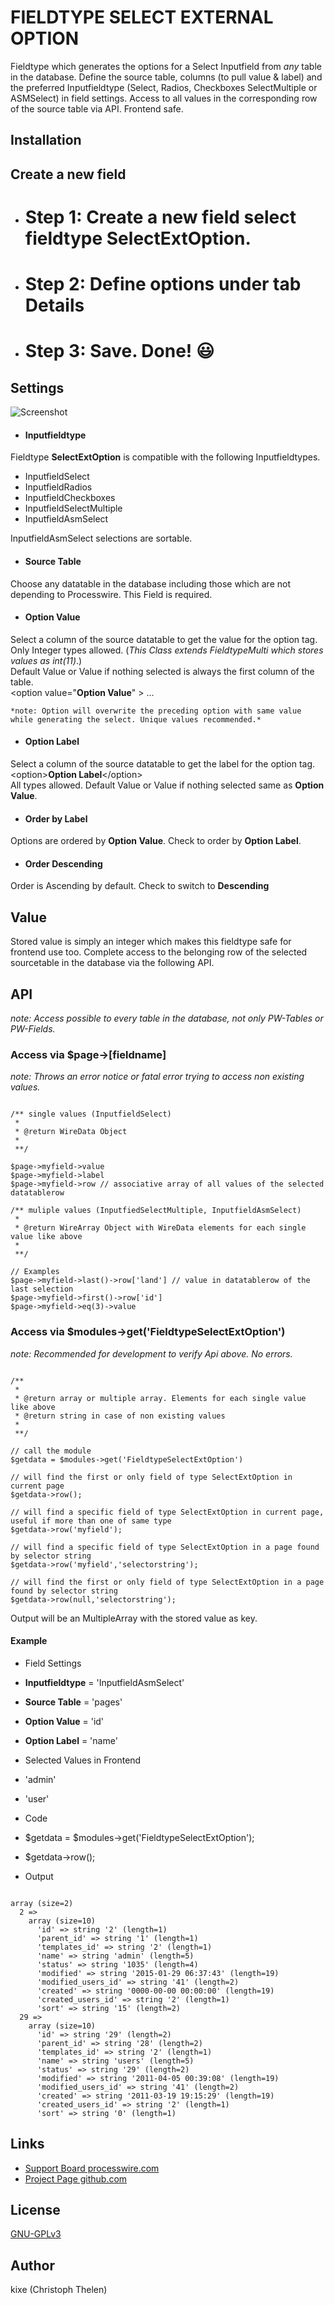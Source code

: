 FIELDTYPE SELECT EXTERNAL OPTION
================================

Fieldtype which generates the options for a Select Inputfield from *any* table in the database.
Define the source table, columns (to pull value & label) and the preferred Inputfieldtype (Select, Radios, Checkboxes SelectMultiple or ASMSelect) in field settings.
Access to all values in the corresponding row of the source table via API. Frontend safe.

## Installation

## Create a new field
+ # Step 1: Create a new field select fieldtype **SelectExtOption**.
+ # Step 2: Define options under tab **Details**
+ # Step 3: Save. Done! 😃

## Settings
![Screenshot](https://raw.githubusercontent.com/kixe/FieldtypeSelectExtOption/master/screenshot.jpg)

+ #### Inputfieldtype
Fieldtype **SelectExtOption** is compatible with the following Inputfieldtypes.

 + InputfieldSelect
 + InputfieldRadios
 + InputfieldCheckboxes
 + InputfieldSelectMultiple
 + InputfieldAsmSelect

 InputfieldAsmSelect selections are sortable.

+ #### Source Table
Choose any datatable in the database including those which are not depending to Processwire. 
This Field is required.

+ #### Option Value
Select a column of the source datatable to get the value for the option tag.  
Only Integer types allowed. (*This Class extends FieldtypeMulti which stores values as int(11)*.)  
Default Value or Value if nothing selected is always the first column of the table.  
    &lt;option value="**Option Value**" &gt; ...
    
    *note: Option will overwrite the preceding option with same value while generating the select. Unique values recommended.*

+ #### Option Label
Select a column of the source datatable to get the label for the option tag.  
    &lt;option&gt;**Option Label**&lt;/option&gt;  
All types allowed.
Default Value or Value if nothing selected same as **Option Value**.

+ #### Order by Label
Options are ordered by **Option Value**. Check to order by **Option Label**. 

+ #### Order Descending
Order is Ascending by default. Check to switch to **Descending**

## Value
Stored value is simply an integer which makes this fieldtype safe for frontend use too.
Complete access to the belonging row of the selected sourcetable in the database via the following API.


## API 
*note: Access possible to every table in the database, not only PW-Tables or PW-Fields.*

### Access via $page->[fieldname] 
*note: Throws an error notice or fatal error trying to access non existing values.*

```

/** single values (InputfieldSelect)
 *
 * @return WireData Object
 *
 **/
 
$page->myfield->value
$page->myfield->label
$page->myfield->row // associative array of all values of the selected datatablerow

/** muliple values (InputfiedSelectMultiple, InputfieldAsmSelect)
 *
 * @return WireArray Object with WireData elements for each single value like above
 *
 **/

// Examples
$page->myfield->last()->row['land'] // value in datatablerow of the last selection
$page->myfield->first()->row['id']
$page->myfield->eq(3)->value

```

### Access via $modules->get('FieldtypeSelectExtOption') 
*note: Recommended for development to verify Api above. No errors.*

```

/**
 *
 * @return array or multiple array. Elements for each single value like above
 * @return string in case of non existing values
 *
 **/

// call the module
$getdata = $modules->get('FieldtypeSelectExtOption')

// will find the first or only field of type SelectExtOption in current page
$getdata->row();

// will find a specific field of type SelectExtOption in current page, useful if more than one of same type
$getdata->row('myfield');

// will find a specific field of type SelectExtOption in a page found by selector string
$getdata->row('myfield','selectorstring');

// will find the first or only field of type SelectExtOption in a page found by selector string
$getdata->row(null,'selectorstring');

```

Output will be an MultipleArray with the stored value as key.
#### Example
+ Field Settings

 + **Inputfieldtype** = 'InputfieldAsmSelect'
 + **Source Table** = 'pages'
 + **Option Value** = 'id'
 + **Option Label** = 'name'

+ Selected Values in Frontend

 + 'admin'
 + 'user'

+ Code
 + $getdata = $modules->get('FieldtypeSelectExtOption');
 + $getdata->row();

+ Output

```

array (size=2)
  2 => 
    array (size=10)
      'id' => string '2' (length=1)
      'parent_id' => string '1' (length=1)
      'templates_id' => string '2' (length=1)
      'name' => string 'admin' (length=5)
      'status' => string '1035' (length=4)
      'modified' => string '2015-01-29 06:37:43' (length=19)
      'modified_users_id' => string '41' (length=2)
      'created' => string '0000-00-00 00:00:00' (length=19)
      'created_users_id' => string '2' (length=1)
      'sort' => string '15' (length=2)
  29 => 
    array (size=10)
      'id' => string '29' (length=2)
      'parent_id' => string '28' (length=2)
      'templates_id' => string '2' (length=1)
      'name' => string 'users' (length=5)
      'status' => string '29' (length=2)
      'modified' => string '2011-04-05 00:39:08' (length=19)
      'modified_users_id' => string '41' (length=2)
      'created' => string '2011-03-19 19:15:29' (length=19)
      'created_users_id' => string '2' (length=1)
      'sort' => string '0' (length=1)

```

## Links
+ [Support Board processwire.com](https://processwire.com/talk/topic/9320-fieldtype-select-external-option/)
+ [Project Page github.com](https://github.com/kixe/FieldtypeSelectExtOption)

## License
[GNU-GPLv3](http://www.gnu.org/licenses/gpl-3.0.html)

## Author
kixe (Christoph Thelen)